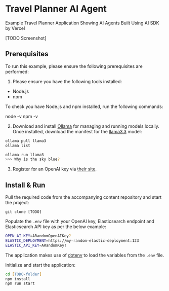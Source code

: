 # Travel Planner AI Agent

Example Travel Planner Application Showing AI Agents Built Using AI SDK by Vercel

[TODO Screenshot]

## Prerequisites

To run this example, please ensure the following prerequisites are performed:

1. Please ensure you have the following tools installed:
- Node.js
- npm

To check you have Node.js and npm installed, run the following commands:

node -v
npm -v

2. Download and install [Ollama](https://ollama.com/) for managing and running models locally. Once installed, download the manifest for the [llama3.3](https://ollama.com/library/llama3.3) model:

```zsh
ollama pull llama3
ollama list

ollama run llama3
>>> Why is the sky blue?
```

3. Register for an OpenAI key via [their site](https://chatgpt.com/).

## Install & Run

Pull the required code from the accompanying content repository and start the project:

```
git clone [TODO]
```

Populate the `.env` file with your OpenAI key, Elasticsearch endpoint and Elasticsearch API key as per the below example:

```zsh
OPEN_AI_KEY=ARandomOpenAIKey?
ELASTIC_DEPLOYMENT=https://my-random-elastic-deployment:123
ELASTIC_API_KEY=ARandomKey!
```

The application makes use of [dotenv](https://www.npmjs.com/package/dotenv) to load the variables from the `.env` file.

Initialize and start the application:

```zsh
cd [TODO-folder]
npm install
npm run start
```
